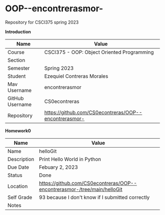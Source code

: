# OOP--encontrerasmor-
Repository for CSCI375 spring 2023

**Introduction**

Name | Value
--- | ---
Course | CSCI375 - OOP: Object Oriented Programming
Section |
Semester | Spring 2023
Student | Ezequiel Contreras Morales
Mav Username | encontrerasmor
GitHub Username | CS0econtreras
Repository | https://github.com/CS0econtreras/OOP--encontrerasmor-

**Homework0**

Name | Value
--- | ---
Name | helloGit
Description | Print Hello World in Python
Due Date |  Febuary 2, 2023
Status  | Done
Location | https://github.com/CS0econtreras/OOP--encontrerasmor-/tree/main/helloGit
Self Grade | 93 because I don't know if I submitted correctly
Notes |